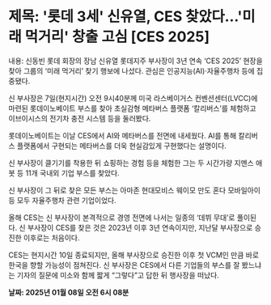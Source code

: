 # **제목: '롯데 3세' 신유열, CES 찾았다…'미래 먹거리' 창출 고심 [CES 2025]**

  내용: 신동빈 롯데 회장의 장남 신유열 롯데지주 부사장이 3년 연속 ‘CES 2025’ 현장을 찾아 그룹의 ‘미래 먹거리’ 찾기 행보에 나섰다. 관심은 인공지능(AI)·자율주행차 등에 집중됐다. 

신 부사장은 7일(현지시간) 오전 9시40분께 미국 라스베이거스 컨벤션센터(LVCC)에 마련된 롯데이노베이트 부스를 찾아 초실감형 메타버스 플랫폼 ‘칼리버스’를 체험하고 이브이시스의 전기차 충전 시스템 등을 둘러봤다. 

롯데이노베이트는 이날 CES에서 AI와 메타버스를 전면에 내세웠다. AI를 통해 칼리버스 플랫폼에서 구현되는 메타버스를 더욱 현실감있게 구현했다는 설명이다. 

신 부사장이 클기기를 착용한 뒤 쇼핑하는 경험 등을 체험한 그는 두 시간가량 지멘스 애봇 등 11개 국내외 기업 부스를 찾았다. 

신 부사장이 그 뒤로 찾은 모든 부스는 아마존 현대모비스 웨이모 만도 혼다 모바일아이 등 모두 자율주행차 관련 기업이었다. 

올해 CES는 신 부사장이 본격적으로 경영 전면에 나서는 일종의 ‘데뷔 무대’로 풀이된다. 신 부사장이 CES를 찾은 것은 2023년 이후 3년 연속이지만, 지난달 부사장으로 승진한 이후로는 처음이다. 

CES는 현지시간 10일 종료되지만, 올해 부사장으로 승진한 이후 첫 VCM인 만큼 바로 한국을 향할 가능성이 점쳐진다. 신 부사장은 CES에서 다른 기업들의 부스를 잘 봤느냐는 기자의 질문에 미소와 함께 짧게 “그렇다”고 답한 뒤 행사장을 떠났다.

  **날짜: 2025년 01월 08일 오전 6시 08분**